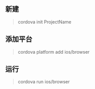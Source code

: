 ## 新建
> cordova init ProjectName
## 添加平台
> cordova platform add ios/browser
## 运行
> cordova run ios/browser 

